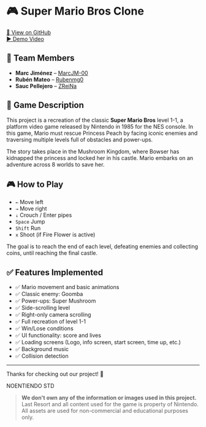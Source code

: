 # 🎮 Super Mario Bros Clone

[🔗 View on GitHub](https://github.com/Rubenmg0/Proyecto-1)  
[▶️ Demo Video](https://youtube.com/...)

## 👥 Team Members

- **Marc Jiménez** – [MarcJM-00](https://github.com/MarcJM-00)  
- **Rubén Mateo** – [Rubenmg0](https://github.com/Rubenmg0)  
- **Sauc Pellejero** – [ZReiNa](https://github.com/ZReiNa)  

## 📝 Game Description

This project is a recreation of the classic **Super Mario Bros** level 1-1, a platform video game released by Nintendo in 1985 for the NES console. In this game, Mario must rescue Princess Peach by facing iconic enemies and traversing multiple levels full of obstacles and power-ups.

The story takes place in the Mushroom Kingdom, where Bowser has kidnapped the princess and locked her in his castle. Mario embarks on an adventure across 8 worlds to save her.

## 🎮 How to Play

- `←` Move left  
- `→` Move right  
- `↓` Crouch / Enter pipes  
- `Space` Jump  
- `Shift` Run  
- `x` Shoot (if Fire Flower is active)

The goal is to reach the end of each level, defeating enemies and collecting coins, until reaching the final castle.

## ✅ Features Implemented

- ✅ Mario movement and basic animations  
- ✅ Classic enemy: Goomba  
- ✅ Power-ups: Super Mushroom  
- ✅ Side-scrolling level  
- ✅ Right-only camera scrolling  
- ✅ Full recreation of level 1-1  
- ✅ Win/Lose conditions  
- ✅ UI functionality: score and lives  
- ✅ Loading screens (Logo, info screen, start screen, time up, etc.)  
- ✅ Background music  
- ✅ Collision detection  

---

Thanks for checking out our project! 🍄  

NOENTIENDO STD  
> **We don't own any of the information or images used in this project.**  
> Last Resort and all content used for the game is property of Nintendo.  
> All assets are used for non-commercial and educational purposes only.
